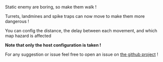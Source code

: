 Static enemy are boring, so make them walk !

Turrets, landmines and spike traps can now move to make them more dangerous !

You can config the distance, the delay between each movement, and which map hazard is affected

**Note that only the host configuration is taken !**

For any suggestion or issue feel free to open an issue on [the github project](https://github.com/Wexop/MapHazardsMoves) !